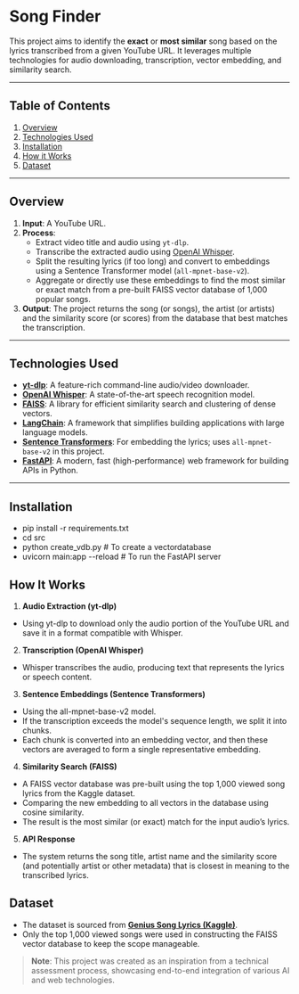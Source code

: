 # Song Finder

This project aims to identify the **exact** or **most similar** song based on the lyrics transcribed from a given YouTube URL. It leverages multiple technologies for audio downloading, transcription, vector embedding, and similarity search.

---

## Table of Contents

1. [Overview](#overview)
2. [Technologies Used](#technologies-used)
3. [Installation](#setup-and-installation)
4. [How it Works](#how-it-works)
5. [Dataset](#dataset)

---

## Overview

1. **Input**: A YouTube URL.
2. **Process**:
   - Extract video title and audio using `yt-dlp`.
   - Transcribe the extracted audio using [OpenAI Whisper](https://github.com/openai/whisper).
   - Split the resulting lyrics (if too long) and convert to embeddings using a Sentence Transformer model (`all-mpnet-base-v2`).
   - Aggregate or directly use these embeddings to find the most similar or exact match from a pre-built FAISS vector database of 1,000 popular songs.
3. **Output**: The project returns the song (or songs), the artist (or artists) and the similarity score (or scores) from the database that best matches the transcription.

---

## Technologies Used

- **[yt-dlp](https://github.com/yt-dlp/yt-dlp)**: A feature-rich command-line audio/video downloader.
- **[OpenAI Whisper](https://github.com/openai/whisper)**: A state-of-the-art speech recognition model.
- **[FAISS](https://github.com/facebookresearch/faiss)**: A library for efficient similarity search and clustering of dense vectors.
- **[LangChain](https://github.com/hwchase17/langchain)**: A framework that simplifies building applications with large language models.
- **[Sentence Transformers](https://github.com/UKPLab/sentence-transformers)**: For embedding the lyrics; uses `all-mpnet-base-v2` in this project.
- **[FastAPI](https://fastapi.tiangolo.com/)**: A modern, fast (high-performance) web framework for building APIs in Python.

---

## Installation

- pip install -r requirements.txt
- cd src
- python create_vdb.py # To create a vectordatabase
- uvicorn main:app --reload # To run the FastAPI server

## How It Works

1. **Audio Extraction (yt-dlp)**
- Using yt-dlp to download only the audio portion of the YouTube URL and save it in a format compatible with Whisper.

2. **Transcription (OpenAI Whisper)**
- Whisper transcribes the audio, producing text that represents the lyrics or speech content.

3. **Sentence Embeddings (Sentence Transformers)**
- Using the all-mpnet-base-v2 model.
- If the transcription exceeds the model's sequence length, we split it into chunks.
- Each chunk is converted into an embedding vector, and then these vectors are averaged to form a single representative embedding.

4. **Similarity Search (FAISS)**
- A FAISS vector database was pre-built using the top 1,000 viewed song lyrics from the Kaggle dataset.
- Comparing the new embedding to all vectors in the database using cosine similarity.
- The result is the most similar (or exact) match for the input audio’s lyrics.

5. **API Response**
- The system returns the song title, artist name and the similarity score (and potentially artist or other metadata) that is closest in meaning to the transcribed lyrics.

## Dataset

- The dataset is sourced from **[Genius Song Lyrics (Kaggle)](https://www.kaggle.com/datasets/carlosgdcj/genius-song-lyrics-with-language-information)**.
- Only the top 1,000 viewed songs were used in constructing the FAISS vector database to keep the scope manageable.

> **Note**: This project was created as an inspiration from a technical assessment process, showcasing end-to-end integration of various AI and web technologies.
